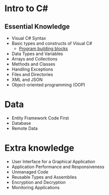 # Intro to C#

## Essential Knowledge
* Visual C# Syntax
* Basic types and constructs of Visual C#
  * [Program building blocks](https://docs.microsoft.com/en-us/dotnet/csharp/tour-of-csharp/program-building-blocks)
* Data Types and Variables
* Arrays and Collections
* Methods and Classes
* Handling Exceptions
* Files and Directories
* XML and JSON
* Object-oriented programming (OOP)

# Data
* Entity Framework Code First
* Database
* Remote Data

# Extra knowledge
* User Interface for a Graphical Application
* Application Performance and Responsiveness
* Unmanaged Code
* Reusable Types and Assemblies
* Encryption and Decryption
* Monitoring Applications
